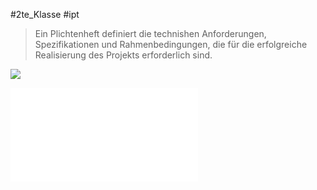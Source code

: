 #2te_Klasse #ipt 

> Ein Plichtenheft definiert die technishen Anforderungen, Spezifikationen und Rahmenbedingungen, die für die erfolgreiche Realisierung des Projekts erforderlich sind. 

![](DR05-03-2024-05.excalidraw.svg)

![](Pflichtenheft%20bsp.pdf)
